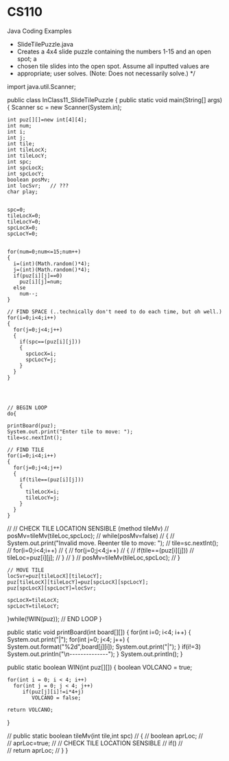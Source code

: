 # CS110
Java Coding Examples

 * SlideTilePuzzle.java
 * Creates a 4x4 slide puzzle containing the numbers 1-15 and an open spot; a
 * chosen tile slides into the open spot.  Assume all inputted values are 
 * appropriate; user solves. (Note: Does not necessarily solve.)
 */

import java.util.Scanner;

public class InClass11_SlideTilePuzzle
{
  public static void main(String[] args)
  {
    Scanner sc = new Scanner(System.in);
    
    int puz[][]=new int[4][4];
    int num;
    int i;
    int j;
    int tile;
    int tileLocX;
    int tileLocY;
    int spc;
    int spcLocX;
    int spcLocY;
    boolean posMv;
    int locSvr;   // ???
    char play;
    
    
    spc=0;
    tileLocX=0;
    tileLocY=0;
    spcLocX=0;
    spcLocY=0;

    
    for(num=0;num<=15;num++)
    {
      i=(int)(Math.random()*4);
      j=(int)(Math.random()*4);
      if(puz[i][j]==0)
        puz[i][j]=num;
      else
        num--;
    }
    
    // FIND SPACE (..technically don't need to do each time, but oh well.)
    for(i=0;i<4;i++)
    {
      for(j=0;j<4;j++)
      {
        if(spc==(puz[i][j]))
        {
          spcLocX=i;
          spcLocY=j;
        }
      }
    }
    
    
    
    
    // BEGIN LOOP
    do{
      
    printBoard(puz);
    System.out.print("Enter tile to move: ");
    tile=sc.nextInt();
    
    // FIND TILE
    for(i=0;i<4;i++)
    {
      for(j=0;j<4;j++)
      {
        if(tile==(puz[i][j]))
        {
          tileLocX=i;
          tileLocY=j;
        }
      }
    }
    
    
    
//    // CHECK TILE LOCATION SENSIBLE (method tileMv)
//    posMv=tileMv(tileLoc,spcLoc);
//    while(posMv=false)
//    {
//      System.out.print("Invalid move.  Reenter tile to move: ");
//      tile=sc.nextInt();
//      for(i=0;i<4;i++)
//      {
//        for(j=0;j<4;j++)
//        {
//          if(tile==(puz[i][j]))
//            tileLoc=puz[i][j];
//        }
//      }
//      posMv=tileMv(tileLoc,spcLoc);
//    }
    
    // MOVE TILE
    locSvr=puz[tileLocX][tileLocY];
    puz[tileLocX][tileLocY]=puz[spcLocX][spcLocY];
    puz[spcLocX][spcLocY]=locSvr;
    
    spcLocX=tileLocX;
    spcLocY=tileLocY;
    
  }while(!WIN(puz));
    // END LOOP
  }
  
  public static void printBoard(int board[][])
  {
    for(int i=0; i<4; i++)
    {
      System.out.print("|");
      for(int j=0; j<4; j++)
      {
        System.out.format("%2d",board[j][i]);
        System.out.print("|");
      }
      if(i!=3)
      System.out.println("\n--------------");
    }
    System.out.println();
  }
  
  public static boolean WIN(int puz[][])
  {
    boolean VOLCANO = true;
    
    for(int i = 0; i < 4; i++)
      for(int j = 0; j < 4; j++)
         if(puz[j][i]!=i*4+j)
            VOLCANO = false;
    
    return VOLCANO;
  }
    
  
//  public static boolean tileMv(int tile,int spc)
//  {
//    boolean aprLoc;
//    
//    aprLoc=true;
//    // CHECK TILE LOCATION SENSIBLE
//    if()
//    
//    return aprLoc;
//  }
}

